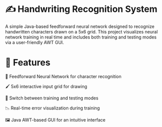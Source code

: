 # ✍️ Handwriting Recognition System

A simple Java-based feedforward neural network designed to recognize handwritten characters drawn on a 5x6 grid. This project visualizes neural network training in real time and includes both training and testing modes via a user-friendly AWT GUI.

# 🚀 Features

🧠 Feedforward Neural Network for character recognition

🖌️ 5x6 interactive input grid for drawing

🔁 Switch between training and testing modes

📉 Real-time error visualization during training

🖼️ Java AWT-based GUI for an intuitive interface
